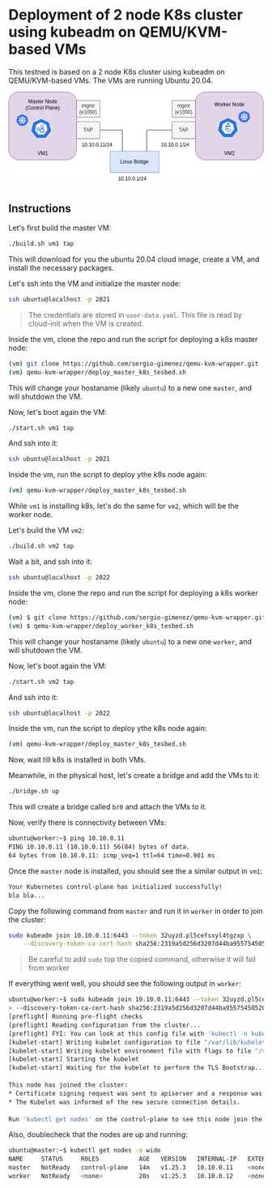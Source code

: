 # Deployment of 2 node K8s cluster using kubeadm on QEMU/KVM-based VMs

This testned is based on a 2 node K8s cluster using kubeadm on QEMU/KVM-based VMs. The VMs are running Ubuntu 20.04.

![K8s cluster](img/rina_k8s_testbed.png)

## Instructions

Let's first build the master VM:

```bash
./build.sh vm1 tap
```

This will download for you the ubuntu 20.04 cloud image, create a VM, and install the necessary packages.

Let's ssh into the VM and initialize the master node:

```bash
ssh ubuntu@localhost -p 2021
```

> The credentials are stored in `user-data.yaml`. This file is read by cloud-init when the VM is created.

Inside the vm, clone the repo and run the script for deploying a k8s master node:

```bash
(vm) git clone https://github.com/sergio-gimenez/qemu-kvm-wrapper.git
(vm) qemu-kvm-wrapper/deploy_master_k8s_tesbed.sh
```

This will change your hostaname (likely `ubuntu`) to a new one `master`, and will shutdown the VM.

Now, let's boot again the VM:

```bash
./start.sh vm1 tap
```

And ssh into it:

```bash
ssh ubuntu@localhost -p 2021
```

Inside the vm, run the script to deploy ythe k8s node again:

```bash
(vm) qemu-kvm-wrapper/deploy_master_k8s_tesbed.sh
```

While `vm1` is installing k8s, let's do the same for `vm2`, which will be the worker node.

Let's build the VM `vm2`:

```bash
./build.sh vm2 tap
```

Wait a bit, and ssh into it:

```bash
ssh ubuntu@localhost -p 2022
```

Inside the vm, clone the repo and run the script for deploying a k8s worker node:

```bash
(vm) $ git clone https://github.com/sergio-gimenez/qemu-kvm-wrapper.git
(vm) $ qemu-kvm-wrapper/deploy_worker_k8s_tesbed.sh
```

This will change your hostaname (likely `ubuntu`) to a new one `worker`, and will shutdown the VM.

Now, let's boot again the VM:

```bash
./start.sh vm2 tap
```

And ssh into it:

```bash
ssh ubuntu@localhost -p 2022
```

Inside the vm, run the script to deploy ythe k8s node again:

```bash
(vm) qemu-kvm-wrapper/deploy_master_k8s_tesbed.sh
```

Now, wait till k8s is installed in both VMs.

Meanwhile, in the physical host, let's create a bridge and add the VMs to it:

```bash
./bridge.sh up
```

This will create a bridge called `br0` and attach the VMs to it.

Now, verify there is connectivity between VMs:

```bash
ubuntu@worker:~$ ping 10.10.0.11
PING 10.10.0.11 (10.10.0.11) 56(84) bytes of data.
64 bytes from 10.10.0.11: icmp_seq=1 ttl=64 time=0.901 ms
```

Once the `master` node is installed, you should see the a similar output in `vm1`:

```bash
Your Kubernetes control-plane has initialized successfully!
bla bla...
```

Copy the following command from `master` and run it in `worker` in order to join the cluster:

```bash
sudo kubeadm join 10.10.0.11:6443 --token 32uyzd.pl5cefsxyl4tgzxp \
	--discovery-token-ca-cert-hash sha256:2319a5d256d3207d44ba955754505200da589aa6545316088eeca71e52b6c0b9
```

> Be careful to add `sudo` top the copied command, otherwise it will fail from worker

If everything went well, you should see the following output in `worker`:

```bash
ubuntu@worker:~$ sudo kubeadm join 10.10.0.11:6443 --token 32uyzd.pl5cefsxyl4tgzxp \
> --discovery-token-ca-cert-hash sha256:2319a5d256d3207d44ba955754505200da589aa6545316088eeca71e52b6c0b9
[preflight] Running pre-flight checks
[preflight] Reading configuration from the cluster...
[preflight] FYI: You can look at this config file with 'kubectl -n kube-system get cm kubeadm-config -o yaml'
[kubelet-start] Writing kubelet configuration to file "/var/lib/kubelet/config.yaml"
[kubelet-start] Writing kubelet environment file with flags to file "/var/lib/kubelet/kubeadm-flags.env"
[kubelet-start] Starting the kubelet
[kubelet-start] Waiting for the kubelet to perform the TLS Bootstrap...

This node has joined the cluster:
* Certificate signing request was sent to apiserver and a response was received.
* The Kubelet was informed of the new secure connection details.

Run 'kubectl get nodes' on the control-plane to see this node join the cluster.
```

Also, doublecheck that the nodes are up and running:

```bash
ubuntu@master:~$ kubectl get nodes -o wide
NAME     STATUS     ROLES           AGE   VERSION   INTERNAL-IP   EXTERNAL-IP   OS-IMAGE             KERNEL-VERSION      CONTAINER-RUNTIME
master   NotReady   control-plane   14m   v1.25.3   10.10.0.11    <none>        Ubuntu 20.04.5 LTS   5.4.0-131-generic   containerd://1.5.9
worker   NotReady   <none>          20s   v1.25.3   10.10.0.12    <none>        Ubuntu 20.04.5 LTS   5.4.0-131-generic   containerd://1.5.9

```

<!-- Great, the `control-plane` node now can see the worker node. However, we can see that both nodes are not ready yet (`NotReady` in `STATUS`). This is because there is no CNI installed yet. Let's install the custom RINA CNI Plugin: -->


